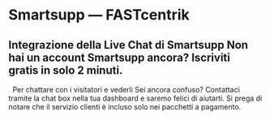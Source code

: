 # Smartsupp — FASTcentrik
## Integrazione della Live Chat di Smartsupp Non hai un account Smartsupp ancora? Iscriviti gratis in solo 2 minuti.
  Per chattare con i visitatori e vederli
Sei ancora confuso? Contattaci tramite la chat box nella tua dashboard e saremo felici di aiutarti. Si prega di notare che il servizio clienti è incluso solo nei pacchetti a pagamento.

